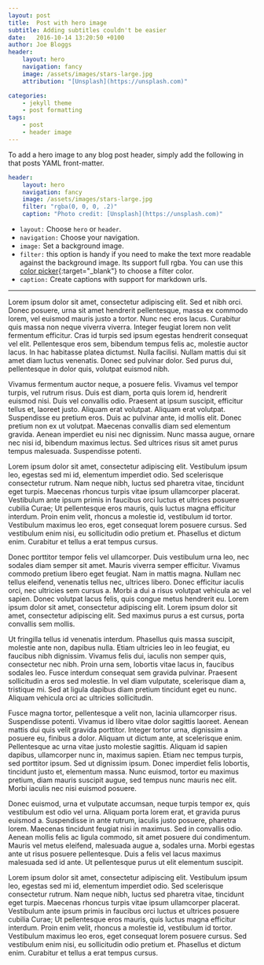 ```yaml
---
layout: post
title:  Post with hero image
subtitle: Adding subtitles couldn't be easier
date:   2016-10-14 13:20:50 +0100
author: Joe Bloggs
header:
    layout: hero
    navigation: fancy
    image: /assets/images/stars-large.jpg
    attribution: "[Unsplash](https://unsplash.com)"

categories:
    - jekyll theme
    - post formatting
tags:
    - post
    - header image
---
```


To add a hero image to any blog post header, simply add the following in that posts YAML front-matter.

```yaml
header:
    layout: hero
    navigation: fancy
    image: /assets/images/stars-large.jpg
    filter: "rgba(0, 0, 0, .2)"
    caption: "Photo credit: [Unsplash](https://unsplash.com)"
```

- `layout:` Choose `hero` or `header`.
- `navigation:` Choose your navigation.
- `image:` Set a background image.
- `filter:` this option is handy if you need to make the text more readable against the background image. Its support full rgba. You can use this [color picker](https://developer.mozilla.org/en-US/docs/Web/CSS/CSS_Colors/Color_picker_tool){:target="_blank"} to choose a filter color.
- `caption:` Create captions with support for markdown urls.

***

Lorem ipsum dolor sit amet, consectetur adipiscing elit. Sed et nibh orci. Donec posuere, urna sit amet hendrerit pellentesque, massa ex commodo lorem, vel euismod mauris justo a tortor. Nunc nec eros lacus. Curabitur quis massa non neque viverra viverra. Integer feugiat lorem non velit fermentum efficitur. Cras id turpis sed ipsum egestas hendrerit consequat vel elit. Pellentesque eros sem, bibendum tempus felis ac, molestie auctor lacus. In hac habitasse platea dictumst. Nulla facilisi. Nullam mattis dui sit amet diam luctus venenatis. Donec sed pulvinar dolor. Sed purus dui, pellentesque in dolor quis, volutpat euismod nibh.

Vivamus fermentum auctor neque, a posuere felis. Vivamus vel tempor turpis, vel rutrum risus. Duis est diam, porta quis lorem id, hendrerit euismod nisi. Duis vel convallis odio. Praesent at ipsum suscipit, efficitur tellus et, laoreet justo. Aliquam erat volutpat. Aliquam erat volutpat. Suspendisse eu pretium eros. Duis ac pulvinar ante, id mollis elit. Donec pretium non ex ut volutpat. Maecenas convallis diam sed elementum gravida. Aenean imperdiet eu nisi nec dignissim. Nunc massa augue, ornare nec nisi id, bibendum maximus lectus. Sed ultrices risus sit amet purus tempus malesuada. Suspendisse potenti.

Lorem ipsum dolor sit amet, consectetur adipiscing elit. Vestibulum ipsum leo, egestas sed mi id, elementum imperdiet odio. Sed scelerisque consectetur rutrum. Nam neque nibh, luctus sed pharetra vitae, tincidunt eget turpis. Maecenas rhoncus turpis vitae ipsum ullamcorper placerat. Vestibulum ante ipsum primis in faucibus orci luctus et ultrices posuere cubilia Curae; Ut pellentesque eros mauris, quis luctus magna efficitur interdum. Proin enim velit, rhoncus a molestie id, vestibulum id tortor. Vestibulum maximus leo eros, eget consequat lorem posuere cursus. Sed vestibulum enim nisi, eu sollicitudin odio pretium et. Phasellus et dictum enim. Curabitur et tellus a erat tempus cursus.

Donec porttitor tempor felis vel ullamcorper. Duis vestibulum urna leo, nec sodales diam semper sit amet. Mauris viverra semper efficitur. Vivamus commodo pretium libero eget feugiat. Nam in mattis magna. Nullam nec tellus eleifend, venenatis tellus nec, ultrices libero. Donec efficitur iaculis orci, nec ultricies sem cursus a. Morbi a dui a risus volutpat vehicula ac vel sapien. Donec volutpat lacus felis, quis congue metus hendrerit eu. Lorem ipsum dolor sit amet, consectetur adipiscing elit. Lorem ipsum dolor sit amet, consectetur adipiscing elit. Sed maximus purus a est cursus, porta convallis sem mollis.

Ut fringilla tellus id venenatis interdum. Phasellus quis massa suscipit, molestie ante non, dapibus nulla. Etiam ultricies leo in leo feugiat, eu faucibus nibh dignissim. Vivamus felis dui, iaculis non semper quis, consectetur nec nibh. Proin urna sem, lobortis vitae lacus in, faucibus sodales leo. Fusce interdum consequat sem gravida pulvinar. Praesent sollicitudin a eros sed molestie. In vel diam vulputate, scelerisque diam a, tristique mi. Sed at ligula dapibus diam pretium tincidunt eget eu nunc. Aliquam vehicula orci ac ultricies sollicitudin.

Fusce magna tortor, pellentesque a velit non, lacinia ullamcorper risus. Suspendisse potenti. Vivamus id libero vitae dolor sagittis laoreet. Aenean mattis dui quis velit gravida porttitor. Integer tortor urna, dignissim a posuere eu, finibus a dolor. Aliquam ut dictum ante, at scelerisque enim. Pellentesque ac urna vitae justo molestie sagittis. Aliquam id sapien dapibus, ullamcorper nunc in, maximus sapien. Etiam nec tempus turpis, sed porttitor ipsum. Sed ut dignissim ipsum. Donec imperdiet felis lobortis, tincidunt justo et, elementum massa. Nunc euismod, tortor eu maximus pretium, diam mauris suscipit augue, sed tempus nunc mauris nec elit. Morbi iaculis nec nisi euismod posuere.

Donec euismod, urna et vulputate accumsan, neque turpis tempor ex, quis vestibulum est odio vel urna. Aliquam porta lorem erat, et gravida purus euismod a. Suspendisse in ante rutrum, iaculis justo posuere, pharetra lorem. Maecenas tincidunt feugiat nisi in maximus. Sed in convallis odio. Aenean mollis felis ac ligula commodo, sit amet posuere dui condimentum. Mauris vel metus eleifend, malesuada augue a, sodales urna. Morbi egestas ante ut risus posuere pellentesque. Duis a felis vel lacus maximus malesuada sed id ante. Ut pellentesque purus ut elit elementum suscipit.

Lorem ipsum dolor sit amet, consectetur adipiscing elit. Vestibulum ipsum leo, egestas sed mi id, elementum imperdiet odio. Sed scelerisque consectetur rutrum. Nam neque nibh, luctus sed pharetra vitae, tincidunt eget turpis. Maecenas rhoncus turpis vitae ipsum ullamcorper placerat. Vestibulum ante ipsum primis in faucibus orci luctus et ultrices posuere cubilia Curae; Ut pellentesque eros mauris, quis luctus magna efficitur interdum. Proin enim velit, rhoncus a molestie id, vestibulum id tortor. Vestibulum maximus leo eros, eget consequat lorem posuere cursus. Sed vestibulum enim nisi, eu sollicitudin odio pretium et. Phasellus et dictum enim. Curabitur et tellus a erat tempus cursus.
